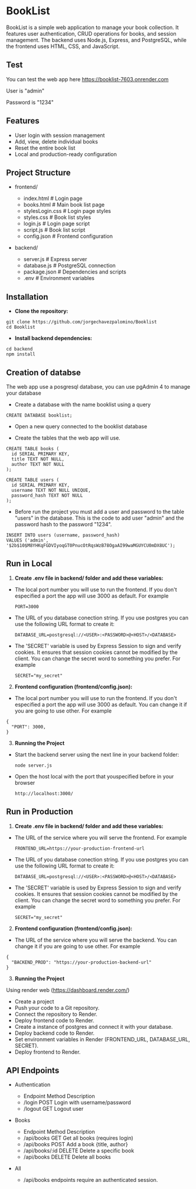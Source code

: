 # BookList

BookList is a simple web application to manage your book collection. It features user authentication, CRUD operations for books, and session management. The backend uses Node.js, Express, and PostgreSQL, while the frontend uses HTML, CSS, and JavaScript.

## Test
You can test the web app here https://booklist-7603.onrender.com

User is "admin"

Password is "1234"

## Features

- User login with session management
- Add, view, delete individual books
- Reset the entire book list
- Local and production-ready configuration

## Project Structure

- frontend/
  - index.html # Login page
  - books.html # Main book list page
  - stylesLogin.css # Login page styles
  - styles.css # Book list styles
  - login.js # Login page script
  - script.js # Book list script
  - config.json # Frontend configuration

- backend/
  - server.js # Express server
  - database.js # PostgreSQL connection
  - package.json # Dependencies and scripts
  - .env # Environment variables

## Installation

- **Clone the repository:**

```
git clone https://github.com/jorgechavezpalomino/Booklist
cd Booklist
```

- **Install backend dependencies:**

```
cd backend
npm install
```
## Creation of databse

The web app use a posgresql database, you can use pgAdmin 4 to manage your database

- Create a database with the name booklist using a query

`CREATE DATABASE booklist;`

- Open a new query connected to the booklist database

- Create the tables that the web app will use.

```
CREATE TABLE books (
  id SERIAL PRIMARY KEY,
  title TEXT NOT NULL,
  author TEXT NOT NULL
);

CREATE TABLE users (
  id SERIAL PRIMARY KEY,
  username TEXT NOT NULL UNIQUE,
  password_hash TEXT NOT NULL
);
```

- Before run the project you must add a user and password to the table "users" in the database. This is the code to add user "admin" and the password hash to the password "1234".

```
INSERT INTO users (username, password_hash)
VALUES ('admin', '$2b$10$M8YHKqFGDVIyoqGT0PnucOtRqsWzB78OgaAI99waMGUYCU0mDX8UC');
```

## Run in Local

1. **Create .env file in backend/ folder and add these variables:**

- The local port number you will use to run the frontend. If you don't especified a port the app will use 3000 as default. For example

    `PORT=3000`

- The URL of you database conection string. If you use postgres you can use the following URL format to create it:

    `DATABASE_URL=postgresql://<USER>:<PASSWORD>@<HOST>/<DATABASE>`

- The 'SECRET' variable is used by Express Session to sign and verify cookies. It ensures that session cookies cannot be modified by the client. You can change the secret word to something you prefer. For example

    `SECRET="my_secret"`

2. **Frontend configuration (frontend/config.json):**

- The local port number you will use to run the frontend. If you don't especified a port the app will use 3000 as default. You can change it if you are going to use other. For example

```
{
  "PORT": 3000,
}
```

3. **Running the Project**

- Start the backend server using the next line in your backend folder:

  `node server.js`

- Open the host local with the port that youspecified before in your browser

  `http://localhost:3000/`

## Run in Production

1. **Create .env file in backend/ folder and add these variables:**

- The URL of the service where you will serve the frontend. For example

    `FRONTEND_URL=https://your-production-frontend-url`

- The URL of you database conection string. If you use postgres you can use the following URL format to create it:

    `DATABASE_URL=postgresql://<USER>:<PASSWORD>@<HOST>/<DATABASE>`

- The 'SECRET' variable is used by Express Session to sign and verify cookies. It ensures that session cookies cannot be modified by the client. You can change the secret word to something you prefer. For example

    `SECRET="my_secret"`

2. **Frontend configuration (frontend/config.json):**

- The URL of the service where you will serve the backend. You can change it if you are going to use other. For example

```
{
  "BACKEND_PROD": "https://your-production-backend-url"
}
```

3. **Running the Project**

Using render web (https://dashboard.render.com/)


- Create a project
- Push your code to a Git repository.
- Connect the repository to Render.
- Deploy frontend code to Render.
- Create a instance of postgres and connect it with your database.
- Deploy backend code to Render.
- Set environment variables in Render (FRONTEND_URL, DATABASE_URL, SECRET).
- Deploy frontend to Render.

## API Endpoints

- Authentication

  - Endpoint	Method	Description
  - /login	POST	Login with username/password
  - /logout	GET	Logout user

- Books

  - Endpoint	Method	Description
  - /api/books	GET	Get all books (requires login)
  - /api/books	POST	Add a book {title, author}
  - /api/books/:id	DELETE	Delete a specific book
  - /api/books	DELETE	Delete all books

- All

  - /api/books endpoints require an authenticated session.
